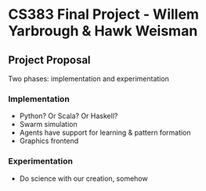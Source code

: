 # CS383 Final Project - Willem Yarbrough & Hawk Weisman

## Project Proposal
Two phases: implementation and experimentation

### Implementation
- Python? Or Scala? Or Haskell?
- Swarm simulation
- Agents have support for learning & pattern formation 
- Graphics frontend

### Experimentation
- Do science with our creation, somehow
